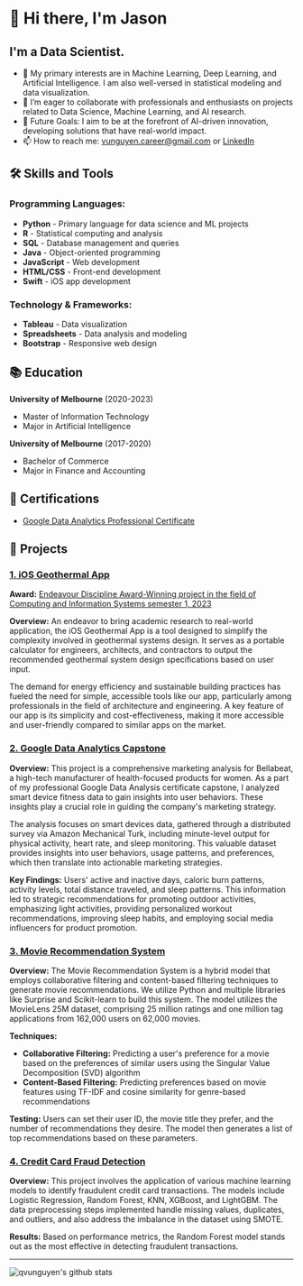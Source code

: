 # 👋 Hi there, I'm Jason

## I'm a Data Scientist.
- 👀  My primary interests are in Machine Learning, Deep Learning, and Artificial Intelligence. I am also well-versed in statistical modeling and data visualization.
- 👯 I’m eager to collaborate with professionals and enthusiasts on projects related to Data Science, Machine Learning, and AI research.
- 🥅 Future Goals: I aim to be at the forefront of AI-driven innovation, developing solutions that have real-world impact.
- 📫 How to reach me: vunguyen.career@gmail.com or [LinkedIn](https://www.linkedin.com/in/jason-nguyen-7105231a5/)

## 🛠️ Skills and Tools

### Programming Languages:
- **Python** - Primary language for data science and ML projects
- **R** - Statistical computing and analysis
- **SQL** - Database management and queries
- **Java** - Object-oriented programming
- **JavaScript** - Web development
- **HTML/CSS** - Front-end development
- **Swift** - iOS app development

### Technology & Frameworks:
- **Tableau** - Data visualization
- **Spreadsheets** - Data analysis and modeling
- **Bootstrap** - Responsive web design 

## 📚 Education

**University of Melbourne** (2020-2023)
- Master of Information Technology
- Major in Artificial Intelligence

**University of Melbourne** (2017-2020)
- Bachelor of Commerce
- Major in Finance and Accounting

## 🏅 Certifications

- [Google Data Analytics Professional Certificate](https://www.coursera.org/account/accomplishments/specialization/certificate/XYPHJZKXS4M4)

## 📂 Projects

### [1. iOS Geothermal App](https://apps.apple.com/app/geosys-calculator/id6449222772)

**Award:** [Endeavour Discipline Award-Winning project in the field of Computing and Information Systems semester 1, 2023](https://endeavour.unimelb.edu.au/students/endeavour-awards-night)

**Overview:** An endeavor to bring academic research to real-world application, the iOS Geothermal App is a tool designed to simplify the complexity involved in geothermal systems design. It serves as a portable calculator for engineers, architects, and contractors to output the recommended geothermal system design specifications based on user input.

The demand for energy efficiency and sustainable building practices has fueled the need for simple, accessible tools like our app, particularly among professionals in the field of architecture and engineering. A key feature of our app is its simplicity and cost-effectiveness, making it more accessible and user-friendly compared to similar apps on the market.

### [2. Google Data Analytics Capstone](https://github.com/qvunguyen/google_data_analyst_capstone)

**Overview:** This project is a comprehensive marketing analysis for Bellabeat, a high-tech manufacturer of health-focused products for women. As a part of my professional Google Data Analysis certificate capstone, I analyzed smart device fitness data to gain insights into user behaviors. These insights play a crucial role in guiding the company's marketing strategy.

The analysis focuses on smart devices data, gathered through a distributed survey via Amazon Mechanical Turk, including minute-level output for physical activity, heart rate, and sleep monitoring. This valuable dataset provides insights into user behaviors, usage patterns, and preferences, which then translate into actionable marketing strategies.

**Key Findings:** Users' active and inactive days, caloric burn patterns, activity levels, total distance traveled, and sleep patterns. This information led to strategic recommendations for promoting outdoor activities, emphasizing light activities, providing personalized workout recommendations, improving sleep habits, and employing social media influencers for product promotion.

### [3. Movie Recommendation System](https://github.com/qvunguyen/movie-recommendation-system)

**Overview:** The Movie Recommendation System is a hybrid model that employs collaborative filtering and content-based filtering techniques to generate movie recommendations. We utilize Python and multiple libraries like Surprise and Scikit-learn to build this system. The model utilizes the MovieLens 25M dataset, comprising 25 million ratings and one million tag applications from 162,000 users on 62,000 movies.

**Techniques:**
- **Collaborative Filtering:** Predicting a user's preference for a movie based on the preferences of similar users using the Singular Value Decomposition (SVD) algorithm
- **Content-Based Filtering:** Predicting preferences based on movie features using TF-IDF and cosine similarity for genre-based recommendations

**Testing:** Users can set their user ID, the movie title they prefer, and the number of recommendations they desire. The model then generates a list of top recommendations based on these parameters.

### [4. Credit Card Fraud Detection](https://github.com/qvunguyen/credit-card-fraud-detection)

**Overview:** This project involves the application of various machine learning models to identify fraudulent credit card transactions. The models include Logistic Regression, Random Forest, KNN, XGBoost, and LightGBM. The data preprocessing steps implemented handle missing values, duplicates, and outliers, and also address the imbalance in the dataset using SMOTE.

**Results:** Based on performance metrics, the Random Forest model stands out as the most effective in detecting fraudulent transactions.

---

![qvunguyen's github stats](https://github-readme-stats.vercel.app/api?username=qvunguyen&show_icons=true&hide_border=true)

<!---
qvunguyen/qvunguyen is a ✨ special ✨ repository because its `README.md` (this file) appears on your GitHub profile.
You can click the Preview link to take a look at your changes.
--->

